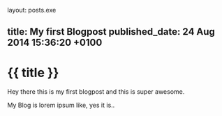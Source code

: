 layout: posts.exe

title:   My first Blogpost
published_date:    24 Aug 2014 15:36:20 +0100
---
# {{ title }}

Hey there this is my first blogpost and this is super awesome.

My Blog is lorem ipsum like, yes it is..
